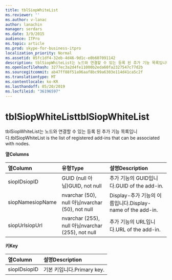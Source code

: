 ```yaml
---
title: tblSiopWhiteList
ms.reviewer: ''
ms.author: v-lanac
author: lanachin
manager: serdars
ms.date: 3/9/2015
audience: ITPro
ms.topic: article
ms.prod: skype-for-business-itpro
localization_priority: Normal
ms.assetid: 05fc1df4-32eb-4d46-9d1c-e0b607091142
description: tblSiopWhiteList는 노드와 연결할 수 있는 등록 된 추가 기능 목록입니다.
ms.openlocfilehash: 3277ec3a2d4fe11000b2eda60fa2327547c77d2b
ms.sourcegitcommit: ab47ff88f51a96aaf8bc99a6303e114d41ca5c2f
ms.translationtype: MT
ms.contentlocale: ko-KR
ms.lasthandoff: 05/20/2019
ms.locfileid: "36196597"
---
```

# <a name="tblsiopwhitelist"></a><span data-ttu-id="d36cc-103">tblSiopWhiteList</span><span class="sxs-lookup"><span data-stu-id="d36cc-103">tblSiopWhiteList</span></span>
 
<span data-ttu-id="d36cc-104">tblSiopWhiteList는 노드와 연결할 수 있는 등록 된 추가 기능 목록입니다.</span><span class="sxs-lookup"><span data-stu-id="d36cc-104">tblSiopWhiteList is the list of registered add-ins that can be associated with nodes.</span></span>
  
<span data-ttu-id="d36cc-105">**열**</span><span class="sxs-lookup"><span data-stu-id="d36cc-105">**Columns**</span></span>

|<span data-ttu-id="d36cc-106">**열**</span><span class="sxs-lookup"><span data-stu-id="d36cc-106">**Column**</span></span>|<span data-ttu-id="d36cc-107">**유형**</span><span class="sxs-lookup"><span data-stu-id="d36cc-107">**Type**</span></span>|<span data-ttu-id="d36cc-108">**설명**</span><span class="sxs-lookup"><span data-stu-id="d36cc-108">**Description**</span></span>|
|:-----|:-----|:-----|
|<span data-ttu-id="d36cc-109">siopID</span><span class="sxs-lookup"><span data-stu-id="d36cc-109">siopID</span></span>  <br/> |<span data-ttu-id="d36cc-110">GUID (null 아님)</span><span class="sxs-lookup"><span data-stu-id="d36cc-110">GUID, not null</span></span>  <br/> |<span data-ttu-id="d36cc-111">추가 기능의 GUID입니다.</span><span class="sxs-lookup"><span data-stu-id="d36cc-111">GUID of the add-in.</span></span>  <br/> |
|<span data-ttu-id="d36cc-112">siopName</span><span class="sxs-lookup"><span data-stu-id="d36cc-112">siopName</span></span>  <br/> |<span data-ttu-id="d36cc-113">nvarchar (50), null 아님</span><span class="sxs-lookup"><span data-stu-id="d36cc-113">nvarchar (50), not null</span></span>  <br/> |<span data-ttu-id="d36cc-114">Display-추가 기능의 이름입니다.</span><span class="sxs-lookup"><span data-stu-id="d36cc-114">Display-name of the add-in.</span></span>  <br/> |
|<span data-ttu-id="d36cc-115">siopUrl</span><span class="sxs-lookup"><span data-stu-id="d36cc-115">siopUrl</span></span>  <br/> |<span data-ttu-id="d36cc-116">nvarchar (255), null 아님</span><span class="sxs-lookup"><span data-stu-id="d36cc-116">nvarchar (255), not null</span></span>  <br/> |<span data-ttu-id="d36cc-117">추가 기능의 URL입니다.</span><span class="sxs-lookup"><span data-stu-id="d36cc-117">URL of the add-in.</span></span>  <br/> |
   
<span data-ttu-id="d36cc-118">**키**</span><span class="sxs-lookup"><span data-stu-id="d36cc-118">**Key**</span></span>

|<span data-ttu-id="d36cc-119">**열**</span><span class="sxs-lookup"><span data-stu-id="d36cc-119">**Column**</span></span>|<span data-ttu-id="d36cc-120">**설명**</span><span class="sxs-lookup"><span data-stu-id="d36cc-120">**Description**</span></span>|
|:-----|:-----|
|<span data-ttu-id="d36cc-121">siopID</span><span class="sxs-lookup"><span data-stu-id="d36cc-121">siopID</span></span>  <br/> |<span data-ttu-id="d36cc-122">기본 키입니다.</span><span class="sxs-lookup"><span data-stu-id="d36cc-122">Primary key.</span></span>  <br/> |
   

